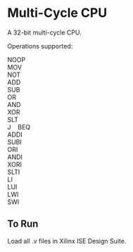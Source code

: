 Multi-Cycle CPU
===============

A 32-bit multi-cycle CPU.

Operations supported:  

NOOP  
MOV  
NOT  
ADD  
SUB  
OR  
AND  
XOR  
SLT  
J    
BEQ  
ADDI  
SUBI  
ORI  
ANDI  
XORI  
SLTI  
LI  
LUI  
LWI  
SWI  


To Run
------

Load all .v files in Xilinx ISE Design Suite.